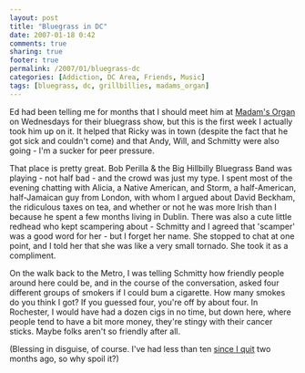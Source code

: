 ```yaml
---
layout: post
title: "Bluegrass in DC"
date: 2007-01-18 0:42
comments: true
sharing: true
footer: true
permalink: /2007/01/bluegrass-dc
categories: [Addiction, DC Area, Friends, Music]
tags: [bluegrass, dc, grillbillies, madams_organ]
---
```

Ed had been telling me for months that I should meet him at <a href="http://www.madamsorgan.com/">Madam's Organ</a> on Wednesdays for their bluegrass show, but this is the first week I actually took him up on it.  It helped that Ricky was in town (despite the fact that he got sick and couldn't come) and that Andy, Will, and Schmitty were also going - I'm a sucker for peer pressure.

That place is pretty great.  Bob Perilla & the Big Hillbilly Bluegrass Band was playing - not half bad - and the crowd was just my type.  I spent most of the evening chatting with Alicia, a Native American, and Storm, a half-American, half-Jamaican guy from London, with whom I argued about David Beckham, the ridiculous taxes on tea, and whether or not he was more Irish than I because he spent a few months living in Dublin.  There was also a cute little redhead who kept scampering about - Schmitty and I agreed that 'scamper' was a good word for her - but I forget her name.  She stopped to chat at one point, and I told her that she was like a very small tornado.  She took it as a compliment.

On the walk back to the Metro, I was telling Schmitty how friendly people around here could be, and in the course of the conversation, asked four different groups of smokers if I could bum a cigarette.  How many smokes do you think I got?  If you guessed four, you're off by about four.  In Rochester, I would have had a dozen cigs in no time, but down here, where people tend to have a bit more money, they're stingy with their cancer sticks.  Maybe folks aren't so friendly after all.

(Blessing in disguise, of course.  I've had less than ten <a href="/archives/2007/01/addiction_is.php">since I quit</a> two months ago, so why spoil it?)
